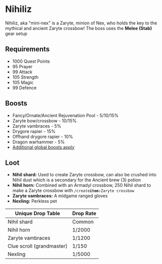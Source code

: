 # Nihiliz

Nihiliz, aka "mini-nex" is a Zaryte, minion of Nex, who holds the key to the mythical and ancient Zaryte crossbow! The boss uses the **Melee (Stab)** gear setup


## Requirements

* 1000 Quest Points
* 95 Prayer
* 99 Attack
* 105 Strength
* 105 Magic
* 99 Defence

## Boosts

* Fancy/Ornate/Ancient Rejuvenation Pool - 5/10/15%
* Zaryte bow/crossbow - 10/15%
* Zaryte vambraces - 5%
* Drygore rapier - 15%
* Offhand drygore rapier - 10%
* Dragon warhammer - 5%
* [Additional global boosts apply](../../skills/combat-skills.md#boosts)

## Loot

* **Nihil shard:** Used to create Zaryte crossbow, can also be crushed into Nihil dust which is a secondary for the Ancient brew (3) potion
* **Nihil horn:** Combined with an Armadyl crossbow, 250 Nihil shard to make a Zaryte crossbow with `/create`**`item:`**`Zaryte crossbow`
* **Zaryte vambraces:** A midgame ranged gloves
* **Nexling:** Perkless pet 

| **Unique Drop Table**      | **Drop Rate** |
| -------------------------- | ------------- |
| Nihil shard                | Common        |
| Nihil horn                 | 1/2000        |
| Zaryte vambraces           | 1/1200         |
| Clue scroll (grandmaster)  | 1/150         |
| Nexling                    | 1/5000        |
